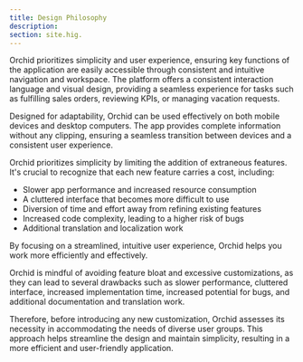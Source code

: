 ```yaml
---
title: Design Philosophy
description:
section: site.hig.
---
```



Orchid prioritizes simplicity and user experience, ensuring key functions of the application are easily accessible through consistent and intuitive navigation and workspace. The platform offers a consistent interaction language and visual design, providing a seamless experience for tasks such as fulfilling sales orders, reviewing KPIs, or managing vacation requests.

Designed for adaptability, Orchid can be used effectively on both mobile devices and desktop computers. The app provides complete information without any clipping, ensuring a seamless transition between devices and a consistent user experience.


Orchid prioritizes simplicity by limiting the addition of extraneous features. It's crucial to recognize that each new feature carries a cost, including:

* Slower app performance and increased resource consumption
* A cluttered interface that becomes more difficult to use
* Diversion of time and effort away from refining existing features
* Increased code complexity, leading to a higher risk of bugs
* Additional translation and localization work


By focusing on a streamlined, intuitive user experience, Orchid helps you work more efficiently and effectively.

Orchid is mindful of avoiding feature bloat and excessive customizations, as they can lead to several drawbacks such as slower performance, cluttered interface, increased implementation time, increased potential for bugs, and additional documentation and translation work.

Therefore, before introducing any new customization, Orchid assesses its necessity in accommodating the needs of diverse user groups. This approach helps streamline the design and maintain simplicity, resulting in a more efficient and user-friendly application.


